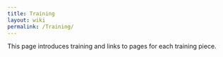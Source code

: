 ```yaml
---
title: Training
layout: wiki
permalink: /Training/
---
```


This page introduces training and links to pages for each training
piece.